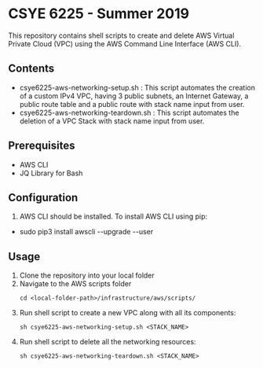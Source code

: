 # CSYE 6225 - Summer 2019

This repository contains shell scripts to create and delete AWS Virtual Private Cloud (VPC) using the AWS Command Line Interface (AWS CLI).


## Contents
- csye6225-aws-networking-setup.sh : This script automates the creation of a custom IPv4 VPC, having 3 public subnets, an Internet Gateway, a public route table and a public route with stack name input from user.
- csye6225-aws-networking-teardown.sh : This script automates the deletion of a VPC Stack with stack name input from user.


## Prerequisites
- AWS CLI
- JQ Library for Bash


## Configuration
1. AWS CLI should be installed. To install AWS CLI using pip:
- sudo pip3 install awscli --upgrade --user

## Usage
1. Clone the repository into your local folder 
2. Navigate to the AWS scripts folder 
   ```
   cd <local-folder-path>/infrastructure/aws/scripts/
   ```
3. Run shell script to create a new VPC along with all its components:
   ```
   sh csye6225-aws-networking-setup.sh <STACK_NAME>
   ```
4. Run shell script to delete all the networking resources:
   ```
   sh csye6225-aws-networking-teardown.sh <STACK_NAME>
   ```
